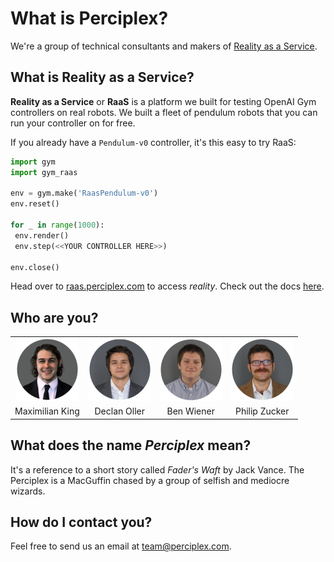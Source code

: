 # What is Perciplex?
We're a group of technical consultants and makers of [Reality as a Service](https://raas.perciplex.com). 

## What is Reality as a Service?
**Reality as a Service** or **RaaS** is a platform we built for testing OpenAI Gym controllers on real robots. We built a fleet of pendulum robots that you can run your controller on for free. 

If you already have a `Pendulum-v0` controller, it's this easy to try RaaS:
```python
import gym
import gym_raas

env = gym.make('RaasPendulum-v0')
env.reset()

for _ in range(1000):
 env.render()
 env.step(<<YOUR CONTROLLER HERE>>)

env.close()
```
Head over to [raas.perciplex.com](https://raas.perciplex.com) to access _reality_. Check out the docs [here](https://perciplex.github.io/raas/).

## Who are you?
<table style="border:none;text-align:center;">
 <tr style="text-align:center;">
  <td style="text-align:center;"><img src="max_circle_small.png" alt="Max" width="100px"></td>
  <td style="text-align:center;"><img src="declan_circle_small.png" alt="Declan" width="100px"></td>
  <td style="text-align:center;"><img src="ben_circle_small.png" alt="Ben" width="100px"></td>
  <td style="text-align:center;"><img src="phil_circle_small.png" alt="Phil" width="100px"></td>
 </tr>
 <tr style="text-align:center;">
  <td style="text-align:center;">Maximilian King</td>
  <td style="text-align:center;">Declan Oller</td>
  <td style="text-align:center;">Ben Wiener</td>
  <td style="text-align:center;">Philip Zucker</td>
 </tr>
</table>

## What does the name _Perciplex_ mean?
It's a reference to a short story called _Fader's Waft_ by Jack Vance. The Perciplex is a MacGuffin chased by a group of selfish and mediocre wizards.

## How do I contact you?
Feel free to send us an email at [team@perciplex.com](mailto:team@perciplex.com).
